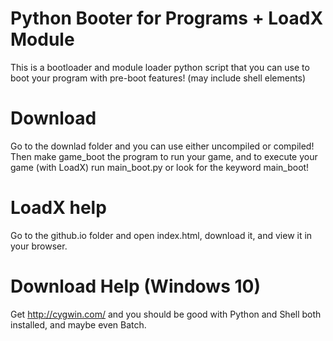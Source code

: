 # Python Booter for Programs + LoadX Module
This is a bootloader and module loader python script that you can use to boot your program with pre-boot features! (may include shell elements)

# Download
Go to the downlad folder and you can use either uncompiled or compiled! Then make game_boot the program to run your game, and to execute your game (with LoadX) run main_boot.py or
look for the keyword main_boot!

# LoadX help
Go to the github.io folder and open index.html, download it, and view it in your browser.

# Download Help (Windows 10)
Get http://cygwin.com/ and you should be good with Python and Shell both installed, and maybe even Batch.
